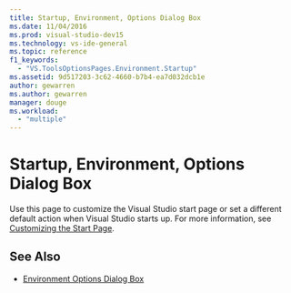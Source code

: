 ```yaml
---
title: Startup, Environment, Options Dialog Box
ms.date: 11/04/2016
ms.prod: visual-studio-dev15
ms.technology: vs-ide-general
ms.topic: reference
f1_keywords:
  - "VS.ToolsOptionsPages.Environment.Startup"
ms.assetid: 9d517203-3c62-4660-b7b4-ea7d032dcb1e
author: gewarren
ms.author: gewarren
manager: douge
ms.workload:
  - "multiple"
---
```

# Startup, Environment, Options Dialog Box
Use this page to customize the Visual Studio start page or set a different default action when Visual Studio starts up. For more information, see [Customizing the Start Page](../../ide/customizing-the-start-page-for-visual-studio.md).

## See Also

- [Environment Options Dialog Box](../../ide/reference/environment-options-dialog-box.md)